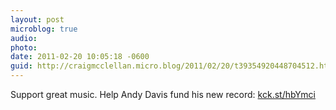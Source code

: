 ```yaml
---
layout: post
microblog: true
audio: 
photo: 
date: 2011-02-20 10:05:18 -0600
guid: http://craigmcclellan.micro.blog/2011/02/20/t39354920448704512.html
---
```

Support great music.  Help Andy Davis fund his new record: [kck.st/hbYmci](http://kck.st/hbYmci)
